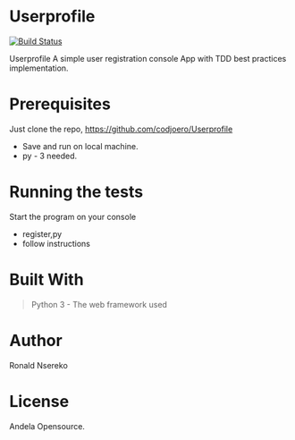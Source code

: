 # Userprofile


[![Build Status](https://travis-ci.org/codjoero/Userprofile.svg?branch=user-register-160784779)](https://travis-ci.org/codjoero/Userprofile)

Userprofile A simple user registration console App with TDD best practices implementation.

# Prerequisites
Just clone the repo, https://github.com/codjoero/Userprofile 
 - Save and run on local machine.
 - py - 3 needed.

# Running the tests
Start the program on your console
- register,py
- follow instructions


# Built With
> Python 3 - The web framework used

# Author
Ronald Nsereko

# License
Andela Opensource.
